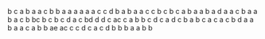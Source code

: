 b
c
a
b
a
a c
b
b a
a
a
a
a
a
c
c
d b
a b
a
a
c
c
b
c b
c
a
b
a
a b
a
d
a
a
c b
a
a
b
a
c
b
bc
b
c b
c d
a c
bd
d
d
c
ac
c a
b
b c
d
c
a
d
c b
a b
c a
c a
c b
d a
a
b
a
a
c
a
b
b
ae ac
c
c d
c
a c
d b
b
b a
a
b
b

